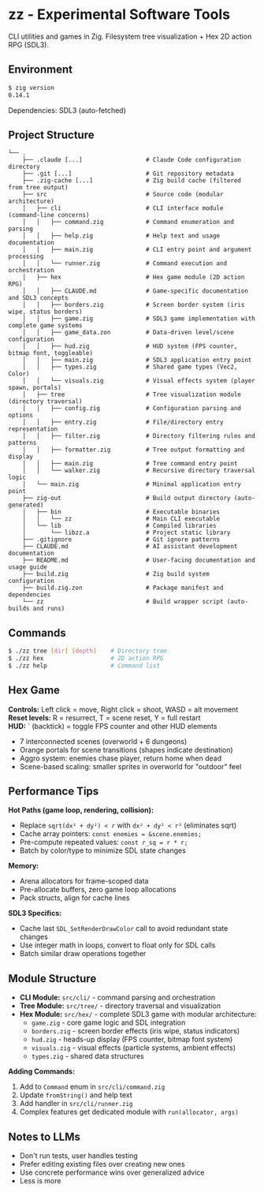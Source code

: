# zz - Experimental Software Tools

CLI utilities and games in Zig. Filesystem tree visualization + Hex 2D action RPG (SDL3).

## Environment

```bash
$ zig version
0.14.1
```

Dependencies: SDL3 (auto-fetched)

## Project Structure

```
└── .
    ├── .claude [...]                  # Claude Code configuration directory
    ├── .git [...]                     # Git repository metadata
    ├── .zig-cache [...]               # Zig build cache (filtered from tree output)
    ├── src                            # Source code (modular architecture)
    │   ├── cli                        # CLI interface module (command-line concerns)
    │   │   ├── command.zig            # Command enumeration and parsing
    │   │   ├── help.zig               # Help text and usage documentation
    │   │   ├── main.zig               # CLI entry point and argument processing
    │   │   └── runner.zig             # Command execution and orchestration
    │   ├── hex                        # Hex game module (2D action RPG)
    │   │   ├── CLAUDE.md              # Game-specific documentation and SDL3 concepts  
    │   │   ├── borders.zig            # Screen border system (iris wipe, status borders)
    │   │   ├── game.zig               # SDL3 game implementation with complete game systems
    │   │   ├── game_data.zon          # Data-driven level/scene configuration
    │   │   ├── hud.zig                # HUD system (FPS counter, bitmap font, toggleable)
    │   │   ├── main.zig               # SDL3 application entry point
    │   │   ├── types.zig              # Shared game types (Vec2, Color)
    │   │   └── visuals.zig            # Visual effects system (player spawn, portals)
    │   ├── tree                       # Tree visualization module (directory traversal)
    │   │   ├── config.zig             # Configuration parsing and options
    │   │   ├── entry.zig              # File/directory entry representation
    │   │   ├── filter.zig             # Directory filtering rules and patterns
    │   │   ├── formatter.zig          # Tree output formatting and display
    │   │   ├── main.zig               # Tree command entry point
    │   │   └── walker.zig             # Recursive directory traversal logic
    │   └── main.zig                   # Minimal application entry point
    ├── zig-out                        # Build output directory (auto-generated)
    │   ├── bin                        # Executable binaries
    │   │   └── zz                     # Main CLI executable
    │   └── lib                        # Compiled libraries
    │       └── libzz.a                # Project static library
    ├── .gitignore                     # Git ignore patterns
    ├── CLAUDE.md                      # AI assistant development documentation
    ├── README.md                      # User-facing documentation and usage guide
    ├── build.zig                      # Zig build system configuration
    ├── build.zig.zon                  # Package manifest and dependencies
    └── zz                             # Build wrapper script (auto-builds and runs)
```

## Commands

```bash
$ ./zz tree [dir] [depth]    # Directory tree
$ ./zz hex                   # 2D action RPG
$ ./zz help                  # Command list
```

## Hex Game

**Controls:** Left click = move, Right click = shoot, WASD = alt movement  
**Reset levels:** R = resurrect, T = scene reset, Y = full restart  
**HUD:** ` (backtick) = toggle FPS counter and other HUD elements

- 7 interconnected scenes (overworld + 6 dungeons)
- Orange portals for scene transitions (shapes indicate destination)
- Aggro system: enemies chase player, return home when dead
- Scene-based scaling: smaller sprites in overworld for "outdoor" feel

## Performance Tips

**Hot Paths (game loop, rendering, collision):**
- Replace `sqrt(dx² + dy²) < r` with `dx² + dy² < r²` (eliminates sqrt)
- Cache array pointers: `const enemies = &scene.enemies;`
- Pre-compute repeated values: `const r_sq = r * r;`
- Batch by color/type to minimize SDL state changes

**Memory:**
- Arena allocators for frame-scoped data
- Pre-allocate buffers, zero game loop allocations
- Pack structs, align for cache lines

**SDL3 Specifics:**
- Cache last `SDL_SetRenderDrawColor` call to avoid redundant state changes
- Use integer math in loops, convert to float only for SDL calls
- Batch similar draw operations together

## Module Structure

- **CLI Module:** `src/cli/` - command parsing and orchestration
- **Tree Module:** `src/tree/` - directory traversal and visualization  
- **Hex Module:** `src/hex/` - complete SDL3 game with modular architecture:
  - `game.zig` - core game logic and SDL integration
  - `borders.zig` - screen border effects (iris wipe, status indicators)
  - `hud.zig` - heads-up display (FPS counter, bitmap font system)
  - `visuals.zig` - visual effects (particle systems, ambient effects)
  - `types.zig` - shared data structures

**Adding Commands:**
1. Add to `Command` enum in `src/cli/command.zig`
2. Update `fromString()` and help text
3. Add handler in `src/cli/runner.zig`
4. Complex features get dedicated module with `run(allocator, args)`

## Notes to LLMs

- Don't run tests, user handles testing
- Prefer editing existing files over creating new ones
- Use concrete performance wins over generalized advice
- Less is more
